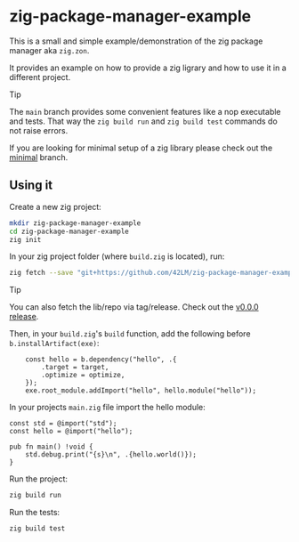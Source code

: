 # zig-package-manager-example
This is a small and simple example/demonstration of the zig package manager aka `zig.zon`.

It provides an example on how to provide a zig ligrary and how to use it in a different project.

> [!TIP]
> The `main` branch provides some convenient features like a nop executable and tests. That way the `zig build run` and `zig build test` commands do not raise errors.
>
> If you are looking for minimal setup of a zig library please check out the [minimal](https://github.com/42LM/zig-package-manager-example/tree/minimal) branch.

## Using it
Create a new zig project:
```sh
mkdir zig-package-manager-example
cd zig-package-manager-example
zig init
```

In your zig project folder (where `build.zig` is located), run:

```sh
zig fetch --save "git+https://github.com/42LM/zig-package-manager-example"
```

> [!TIP]
> You can also fetch the lib/repo via tag/release. Check out the [v0.0.0 release](https://github.com/42LM/zig-package-manager-example/releases/tag/v0.0.0).

Then, in your `build.zig`'s `build` function, add the following before
`b.installArtifact(exe)`:

```zig
    const hello = b.dependency("hello", .{
        .target = target,
        .optimize = optimize,
    });
    exe.root_module.addImport("hello", hello.module("hello"));
```

In your projects `main.zig` file import the hello module:
```zig
const std = @import("std");
const hello = @import("hello");

pub fn main() !void {
    std.debug.print("{s}\n", .{hello.world()});
}
```

Run the project:
```sh
zig build run
```

Run the tests:
```sh
zig build test
```
